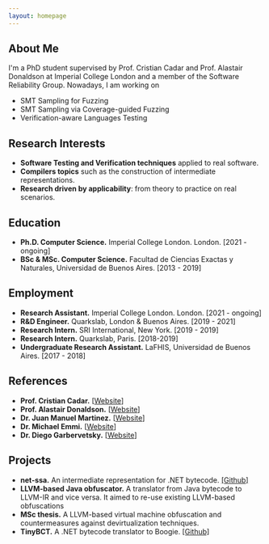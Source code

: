 ```yaml
---
layout: homepage
---
```


## About Me 

I'm a PhD student supervised by Prof. Cristian Cadar and Prof. Alastair Donaldson at Imperial College London and a member of the Software Reliability Group. Nowadays, I am working on 

- SMT Sampling for Fuzzing
- SMT Sampling via Coverage-guided Fuzzing
- Verification-aware Languages Testing

## Research Interests 

- **Software Testing and Verification techniques** applied to real software.
- **Compilers topics** such as the construction of intermediate representations.
- **Research driven by applicability**: from theory to practice on real scenarios.

## Education 

- **Ph.D. Computer Science.** Imperial College London. London. [2021 - ongoing]
- **BSc & MSc. Computer Science.** Facultad de Ciencias Exactas y Naturales, Universidad de Buenos Aires. [2013 - 2019]

## Employment 

- **Research Assistant.** Imperial College London. London. [2021 - ongoing]
- **R&D Engineer.** Quarkslab, London & Buenos Aires. [2019 - 2021]
- **Research Intern.** SRI International, New York. [2019 - 2019]
- **Research Intern.** Quarkslab, Paris. [2018-2019]
- **Undergraduate Research Assistant.** LaFHIS, Universidad de Buenos Aires. [2017 - 2018]

## References
  - **Prof. Cristian Cadar.** [[Website](https://www.doc.ic.ac.uk/~cristic/)]
  - **Prof. Alastair Donaldson.** [[Website](https://profiles.imperial.ac.uk/alastair.donaldson/)]
  - **Dr. Juan Manuel Martinez.** [[Website](https://www.linkedin.com/in/jmartinezcaamao/)]
  - **Dr. Michael Emmi.** [[Website](https://michael-emmi.github.io/)]
  - **Dr. Diego Garbervetsky.** [[Website](https://lafhis.dc.uba.ar/~diegog)]

## Projects 

- **net-ssa.** An intermediate representation for .NET bytecode. [[Github]](https://github.com/m-carrasco/net-ssa/)
- **LLVM-based Java obfuscator.** A translator from Java bytecode to LLVM-IR and vice versa. It aimed to re-use existing LLVM-based obfuscations
- **MSc thesis.** A LLVM-based virtual machine obfuscation and countermeasures against devirtualization techniques.
- **TinyBCT.** A .NET bytecode translator to Boogie. [[Github]](https://github.com/m-carrasco/TinyBCT)



